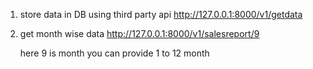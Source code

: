1. store data in DB using third party api
    http://127.0.0.1:8000/v1/getdata

2. get month wise data 
    http://127.0.0.1:8000/v1/salesreport/9
    
    here 9 is month you can provide 1 to 12 month